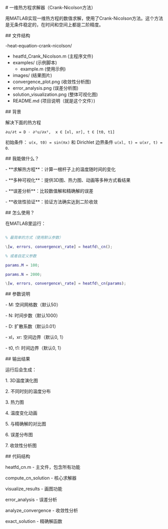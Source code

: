 \# 一维热方程求解器（Crank-Nicolson方法）

用MATLAB实现一维热方程的数值求解，使用了Crank-Nicolson方法。这个方法是无条件稳定的，在时间和空间上都是二阶精度。

\## 文件结构

-heat-equation-crank-nicolson/
- heatfd_Crank_Nicolson.m                 (主程序文件)
- examples/                   (示例脚本)
   - example.m           (使用示例)
- images/                     (结果图片)
- convergence_plot.png    (收敛性分析图)
- error_analysis.png      (误差分析图)
- solution_visualization.png (整体可视化图)
- README.md                   (项目说明（就是这个文件）)

\## 背景

解决下面的热方程
```
∂u/∂t = D · ∂²u/∂x²,  x ∈ [xl, xr], t ∈ [t0, t1]
```
初始条件： `u(x, t0) = sin(πx)` 和 Dirichlet 边界条件 `u(xl, t) = u(xr, t) = 0`.


\## 我能做什么？


\- \*\*求解热方程\*\*：计算一根杆子上的温度随时间的变化

\- \*\*多种可视化\*\*：提供3D图、热力图、动画等多种方式看结果

\- \*\*误差分析\*\*：比较数值解和精确解的误差

\- \*\*收敛性验证\*\*：验证方法确实达到二阶收敛



\## 怎么使用？


在MATLAB里运行：

```matlab

% 最简单的方式（使用默认参数）

\[w, errors, convergence\_rate] = heatfd\_cn();

% 或者自定义参数

params.M = 100;

params.N = 2000;

\[w, errors, convergence\_rate] = heatfd\_cn(params);

```



\## 参数说明



\-  M: 空间网格数（默认50）

\-  N: 时间步数（默认1000）

\-  D: 扩散系数（默认0.01）

\-  xl，xr: 空间边界（默认0, 1）

\-  t0, t1: 时间边界（默认0, 1）



\## 输出结果



运行后会生成：

1\. 3D温度演化图

2\. 不同时刻的温度分布

3\. 热力图

4\. 温度变化动画

5\. 与精确解的对比图

6\. 误差分布图

7\. 收敛性分析图

\## 代码结构

heatfd\_cn.m - 主文件，包含所有功能

compute\_cn\_solution - 核心求解器

visualize\_results - 画图功能

error\_analysis - 误差分析

analyze\_convergence - 收敛性分析

exact\_solution - 精确解函数

